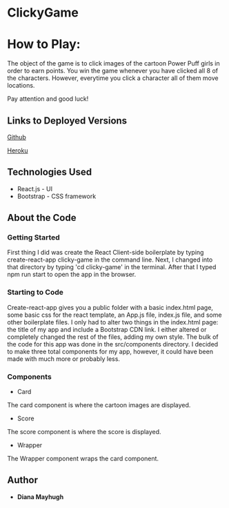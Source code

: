 # ClickyGame

# How to Play:

The object of the game is to click images of the cartoon Power Puff girls in order to earn points.  You win the game whenever you have clicked all 8 of the characters.  However, everytime you click a character all of them move locations.

Pay attention and good luck!

## Links to Deployed Versions

[Github](https://github.com/mayhugh82/ClickyGame)

[Heroku](https://newsscraper-npr.herokuapp.com/)

## Technologies Used
* React.js - UI
* Bootstrap - CSS framework

## About the Code

### Getting Started

First thing I did was create the React Client-side boilerplate by typing create-react-app clicky-game in the command line. Next, I changed into that directory by typing 'cd clicky-game' in the terminal. After that I typed npm run start to open the app in the browser.

### Starting to Code

Create-react-app gives you a public folder with a basic index.html page, some basic css for the react template, an App.js file, index.js file, and some other boilerplate files. I only had to alter two things in the index.html page: the title of my app and include a Bootstrap CDN link. I either altered or completely changed the rest of the files, adding my own style. The bulk of the code for this app was done in the src/components directory. I decided to make three total components for my app, however, it could have been made with much more or probably less.

### Components

* Card

The card component is where the cartoon images are displayed.

* Score

The score component is where the score is displayed.

* Wrapper

The Wrapper component wraps the card component.

## Author
* **Diana Mayhugh**
